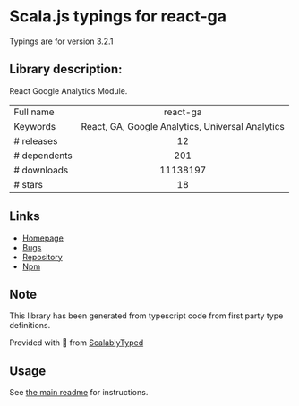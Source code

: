 
# Scala.js typings for react-ga

Typings are for version 3.2.1

## Library description:
React Google Analytics Module.

|                    |                 |
| ------------------ | :-------------: |
| Full name          | react-ga |
| Keywords           | React, GA, Google Analytics, Universal Analytics |
| # releases         | 12 |
| # dependents       | 201 |
| # downloads        | 11138197 |
| # stars            | 18 |

## Links
- [Homepage](https://github.com/react-ga/react-ga)
- [Bugs](https://github.com/react-ga/react-ga/issues)
- [Repository](https://github.com/react-ga/react-ga)
- [Npm](https://www.npmjs.com/package/react-ga)
    


## Note
This library has been generated from typescript code from first party type definitions.

Provided with :purple_heart: from [ScalablyTyped](https://github.com/oyvindberg/ScalablyTyped)

## Usage
See [the main readme](../../readme.md) for instructions.



